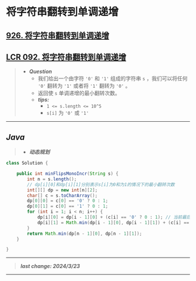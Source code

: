 # 将字符串翻转到单调递增

## [926. 将字符串翻转到单调递增](https://leetcode.cn/problems/flip-string-to-monotone-increasing/)

## [LCR 092. 将字符串翻转到单调递增](https://leetcode.cn/problems/cyJERH/)

> - ***Question***
>   - 我们给出一个由字符 `'0'` 和 `'1'` 组成的字符串 `s` ，我们可以将任何 `'0'` 翻转为 `'1'` 或者将 `'1'` 翻转为 `'0'` 。
>   - 返回使 `s` 单调递增的最小翻转次数。
>   - ***tips:***
>     - `1 <= s.length <= 10^5`
>     - `s[i]` 为 `'0'` 或 `'1'`

---

## *Java*

> - ***动态规划***

```java
class Solution {

    public int minFlipsMonoIncr(String s) {
        int n = s.length();
        // dp[i][0]和dp[i][1]分别表示s[i]为0和为1的情况下的最小翻转次数
        int[][] dp = new int[n][2];
        char[] c = s.toCharArray();
        dp[0][0] = c[0] == '0' ? 0 : 1;
        dp[0][1] = c[0] == '1' ? 0 : 1;
        for (int i = 1; i < n; i++) {
            dp[i][0] = dp[i - 1][0] + (c[i] == '0' ? 0 : 1); // 当前最后一位为0则上一位肯定只能为0
            dp[i][1] = Math.min(dp[i - 1][0], dp[i - 1][1]) + (c[i] == '1' ? 0 : 1);
        }
        return Math.min(dp[n - 1][0], dp[n - 1][1]);
    }

}
```

---

> ***last change: 2024/3/23***

---
